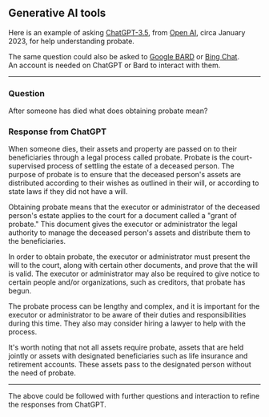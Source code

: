 ## Generative AI tools

Here is an example of asking [ChatGPT-3.5](https://chat.openai.com/), from  [Open AI](https://openai.com/), circa January 2023, for help understanding probate.

The same question could also be asked to [Google BARD](https://bard.google.com/) or [Bing Chat](https://chat.bing.com).  
An account is needed on ChatGPT or Bard to interact with them.

___
### Question
After someone has died what does obtaining probate mean?

### Response from ChatGPT
When someone dies, their assets and property are passed on to their beneficiaries through a legal process called probate. Probate is the court-supervised process of settling the estate of a deceased person. The purpose of probate is to ensure that the deceased person's assets are distributed according to their wishes as outlined in their will, or according to state laws if they did not have a will.

Obtaining probate means that the executor or administrator of the deceased person's estate applies to the court for a document called a "grant of probate." This document gives the executor or administrator the legal authority to manage the deceased person's assets and distribute them to the beneficiaries.

In order to obtain probate, the executor or administrator must present the will to the court, along with certain other documents, and prove that the will is valid. The executor or administrator may also be required to give notice to certain people and/or organizations, such as creditors, that probate has begun.

The probate process can be lengthy and complex, and it is important for the executor or administrator to be aware of their duties and responsibilities during this time. They also may consider hiring a lawyer to help with the process.

It's worth noting that not all assets require probate, assets that are held jointly or assets with designated beneficiaries such as life insurance and retirement accounts. These assets pass to the designated person without the need of probate.
___

The above could be followed with further questions and interaction to refine the responses from ChatGPT.
